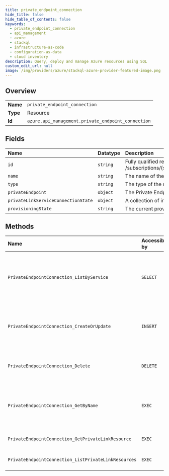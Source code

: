 ```yaml
---
title: private_endpoint_connection
hide_title: false
hide_table_of_contents: false
keywords:
  - private_endpoint_connection
  - api_management
  - azure    
  - stackql
  - infrastructure-as-code
  - configuration-as-data
  - cloud inventory
description: Query, deploy and manage Azure resources using SQL
custom_edit_url: null
image: /img/providers/azure/stackql-azure-provider-featured-image.png
---
```

  
    

## Overview
<table><tbody>
<tr><td><b>Name</b></td><td><code>private_endpoint_connection</code></td></tr>
<tr><td><b>Type</b></td><td>Resource</td></tr>
<tr><td><b>Id</b></td><td><code>azure.api_management.private_endpoint_connection</code></td></tr>
</tbody></table>

## Fields
| Name | Datatype | Description |
|:-----|:---------|:------------|
| `id` | `string` | Fully qualified resource ID for the resource. Ex - /subscriptions/&#123;subscriptionId&#125;/resourceGroups/&#123;resourceGroupName&#125;/providers/&#123;resourceProviderNamespace&#125;/&#123;resourceType&#125;/&#123;resourceName&#125; |
| `name` | `string` | The name of the resource |
| `type` | `string` | The type of the resource. E.g. "Microsoft.Compute/virtualMachines" or "Microsoft.Storage/storageAccounts" |
| `privateEndpoint` | `object` | The Private Endpoint resource. |
| `privateLinkServiceConnectionState` | `object` | A collection of information about the state of the connection between service consumer and provider. |
| `provisioningState` | `string` | The current provisioning state. |
## Methods
| Name | Accessible by | Required Params | Description |
|:-----|:--------------|:----------------|:------------|
| `PrivateEndpointConnection_ListByService` | `SELECT` | `resourceGroupName, serviceName, subscriptionId` | Lists all private endpoint connections of the API Management service instance. |
| `PrivateEndpointConnection_CreateOrUpdate` | `INSERT` | `privateEndpointConnectionName, resourceGroupName, serviceName, subscriptionId` | Creates a new Private Endpoint Connection or updates an existing one. |
| `PrivateEndpointConnection_Delete` | `DELETE` | `privateEndpointConnectionName, resourceGroupName, serviceName, subscriptionId` | Deletes the specified Private Endpoint Connection. |
| `PrivateEndpointConnection_GetByName` | `EXEC` | `privateEndpointConnectionName, resourceGroupName, serviceName, subscriptionId` | Gets the details of the Private Endpoint Connection specified by its identifier. |
| `PrivateEndpointConnection_GetPrivateLinkResource` | `EXEC` | `privateLinkSubResourceName, resourceGroupName, serviceName, subscriptionId` | Gets the private link resources |
| `PrivateEndpointConnection_ListPrivateLinkResources` | `EXEC` | `resourceGroupName, serviceName, subscriptionId` | Gets the private link resources |
